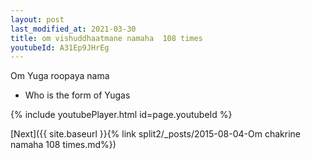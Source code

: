 ```yaml
---
layout: post
last_modified_at: 2021-03-30
title: om vishuddhaatmane namaha  108 times
youtubeId: A31Ep9JHrEg
---
```

 
 
Om Yuga roopaya nama 
 
 -  Who is the form of Yugas 
 
  
 
  
 
 
 
 
 
 


{% include youtubePlayer.html id=page.youtubeId %}
 
[Next]({{ site.baseurl }}{% link  split2/_posts/2015-08-04-Om chakrine namaha 108 times.md%})
 

